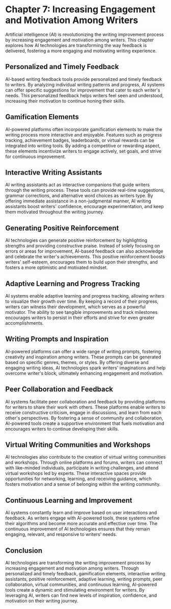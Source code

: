 Chapter 7: Increasing Engagement and Motivation Among Writers
=============================================================

Artificial intelligence (AI) is revolutionizing the writing improvement process by increasing engagement and motivation among writers. This chapter explores how AI technologies are transforming the way feedback is delivered, fostering a more engaging and motivating writing experience.

Personalized and Timely Feedback
--------------------------------

AI-based writing feedback tools provide personalized and timely feedback to writers. By analyzing individual writing patterns and progress, AI systems can offer specific suggestions for improvement that cater to each writer's needs. This personalized feedback helps writers feel seen and understood, increasing their motivation to continue honing their skills.

Gamification Elements
---------------------

AI-powered platforms often incorporate gamification elements to make the writing process more interactive and enjoyable. Features such as progress tracking, achievement badges, leaderboards, or virtual rewards can be integrated into writing tools. By adding a competitive or rewarding aspect, these elements incentivize writers to engage actively, set goals, and strive for continuous improvement.

Interactive Writing Assistants
------------------------------

AI writing assistants act as interactive companions that guide writers through the writing process. These tools can provide real-time suggestions, grammar corrections, and alternative word choices as writers type. By offering immediate assistance in a non-judgmental manner, AI writing assistants boost writers' confidence, encourage experimentation, and keep them motivated throughout the writing journey.

Generating Positive Reinforcement
---------------------------------

AI technologies can generate positive reinforcement by highlighting strengths and providing constructive praise. Instead of solely focusing on errors or areas for improvement, AI-based feedback can also acknowledge and celebrate the writer's achievements. This positive reinforcement boosts writers' self-esteem, encourages them to build upon their strengths, and fosters a more optimistic and motivated mindset.

Adaptive Learning and Progress Tracking
---------------------------------------

AI systems enable adaptive learning and progress tracking, allowing writers to visualize their growth over time. By keeping a record of their progress, writers can witness their development, which serves as a powerful motivator. The ability to see tangible improvements and track milestones encourages writers to persist in their efforts and strive for even greater accomplishments.

Writing Prompts and Inspiration
-------------------------------

AI-powered platforms can offer a wide range of writing prompts, fostering creativity and inspiration among writers. These prompts can be generated based on specific genres, themes, or styles. By offering diverse and engaging writing ideas, AI technologies spark writers' imaginations and help overcome writer's block, ultimately enhancing engagement and motivation.

Peer Collaboration and Feedback
-------------------------------

AI systems facilitate peer collaboration and feedback by providing platforms for writers to share their work with others. These platforms enable writers to receive constructive criticism, engage in discussions, and learn from each other's perspectives. By fostering a sense of community and collaboration, AI-powered tools create a supportive environment that fuels motivation and encourages writers to continue developing their skills.

Virtual Writing Communities and Workshops
-----------------------------------------

AI technologies also contribute to the creation of virtual writing communities and workshops. Through online platforms and forums, writers can connect with like-minded individuals, participate in writing challenges, and attend virtual workshops led by experts. These interactive spaces provide opportunities for networking, learning, and receiving guidance, which fosters motivation and a sense of belonging within the writing community.

Continuous Learning and Improvement
-----------------------------------

AI systems constantly learn and improve based on user interactions and feedback. As writers engage with AI-powered tools, these systems refine their algorithms and become more accurate and effective over time. The continuous improvement of AI technologies ensures that they remain engaging, relevant, and responsive to writers' needs.

Conclusion
----------

AI technologies are transforming the writing improvement process by increasing engagement and motivation among writers. Through personalized and timely feedback, gamification elements, interactive writing assistants, positive reinforcement, adaptive learning, writing prompts, peer collaboration, virtual communities, and continuous learning, AI-powered tools create a dynamic and stimulating environment for writers. By leveraging AI, writers can find new levels of inspiration, confidence, and motivation on their writing journey.
